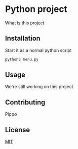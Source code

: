 # Python project

What is this project

## Installation

Start it as a normal python script
```bash
python3 menu.py
```

## Usage

We're still working on this project

## Contributing
Pippo

## License
[MIT](https://choosealicense.com/licenses/mit/)